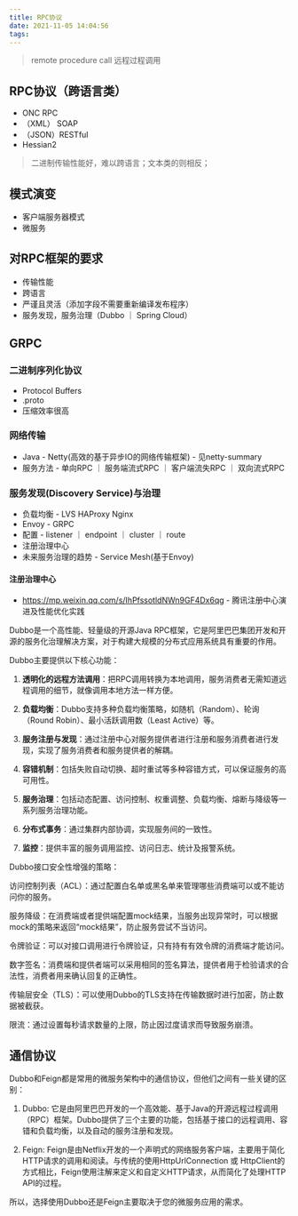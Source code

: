 ```yaml
---
title: RPC协议
date: 2021-11-05 14:04:56
tags:
---
```


> remote procedure call 远程过程调用

## RPC协议（跨语言类）
- ONC RPC
- （XML） SOAP
- （JSON）RESTful
- Hessian2

> 二进制传输性能好，难以跨语言；文本类的则相反；

## 模式演变
- 客户端服务器模式
- 微服务

## 对RPC框架的要求
- 传输性能
- 跨语言
- 严谨且灵活（添加字段不需要重新编译发布程序）
- 服务发现，服务治理（Dubbo ｜ Spring Cloud）

## GRPC
### 二进制序列化协议
- Protocol Buffers
- .proto
- 压缩效率很高

### 网络传输
- Java - Netty(高效的基于异步IO的网络传输框架) - 见netty-summary
- 服务方法 - 单向RPC ｜ 服务端流式RPC ｜ 客户端流失RPC ｜ 双向流式RPC

### 服务发现(Discovery Service)与治理
- 负载均衡 - LVS HAProxy Nginx
- Envoy - GRPC
- 配置 - listener ｜ endpoint ｜ cluster ｜ route
- 注册治理中心
- 未来服务治理的趋势 - Service Mesh(基于Envoy)

#### 注册治理中心
- https://mp.weixin.qq.com/s/IhPfssotldNWn9GF4Dx6qg - 腾讯注册中心演进及性能优化实践

Dubbo是一个高性能、轻量级的开源Java RPC框架，它是阿里巴巴集团开发和开源的服务化治理解决方案，对于构建大规模的分布式应用系统具有重要的作用。

Dubbo主要提供以下核心功能：

1. **透明化的远程方法调用**：把RPC调用转换为本地调用，服务消费者无需知道远程调用的细节，就像调用本地方法一样方便。

2. **负载均衡**：Dubbo支持多种负载均衡策略，如随机（Random）、轮询（Round Robin）、最小活跃调用数（Least Active）等。

3. **服务注册与发现**：通过注册中心对服务提供者进行注册和服务消费者进行发现，实现了服务消费者和服务提供者的解耦。

4. **容错机制**：包括失败自动切换、超时重试等多种容错方式，可以保证服务的高可用性。

5. **服务治理**：包括动态配置、访问控制、权重调整、负载均衡、熔断与降级等一系列服务治理功能。

6. **分布式事务**：通过集群内部协调，实现服务间的一致性。

7. **监控**：提供丰富的服务调用监控、访问日志、统计及报警系统。

Dubbo接口安全性增强的策略：

访问控制列表（ACL）：通过配置白名单或黑名单来管理哪些消费端可以或不能访问你的服务。

服务降级：在消费端或者提供端配置mock结果，当服务出现异常时，可以根据mock的策略来返回“mock结果”，防止服务尝试不当访问。

令牌验证：可以对接口调用进行令牌验证，只有持有有效令牌的消费端才能访问。

数字签名：消费端和提供者端可以采用相同的签名算法，提供者用于检验请求的合法性，消费者用来确认回复的正确性。

传输层安全（TLS）：可以使用Dubbo的TLS支持在传输数据时进行加密，防止数据被截获。

限流：通过设置每秒请求数量的上限，防止因过度请求而导致服务崩溃。

## 通信协议
Dubbo和Feign都是常用的微服务架构中的通信协议，但他们之间有一些关键的区别：

1. Dubbo: 它是由阿里巴巴开发的一个高效能、基于Java的开源远程过程调用（RPC）框架。Dubbo提供了三个主要的功能，包括基于接口的远程调用、容错和负载均衡，以及自动的服务注册和发现。

2. Feign: Feign是由Netflix开发的一个声明式的网络服务客户端，主要用于简化HTTP请求的调用和阅读。与传统的使用HttpUrlConnection 或 HttpClient的方式相比，Feign使用注解来定义和自定义HTTP请求，从而简化了处理HTTP API的过程。

所以，选择使用Dubbo还是Feign主要取决于您的微服务应用的需求。
